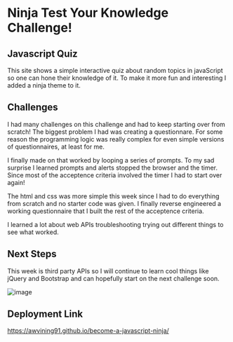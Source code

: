 # Ninja Test Your Knowledge Challenge!

## Javascript Quiz

This site shows a simple interactive quiz about random topics in javaScript so one can hone their knowledge of it. To make it more fun and interesting I added a ninja theme to it.

## Challenges

I had many challenges on this challenge and had to keep starting over from scratch! The biggest problem I had was creating a questionnare. For some reason the programming logic was really complex for even simple versions of questionnaires, at least for me.

I finally made on that worked by looping a series of prompts. To my sad surprise I learned prompts and alerts stopped the browser and the timer. Since most of the acceptence criteria involved the timer I had to start over again!

The html and css was more simple this week since I had to do everything from scratch and no starter code was given. I finally reverse engineered a working questionnaire that I built the rest of the acceptence criteria.

I learned a lot about web APIs troubleshooting trying out different things to see what worked. 

## Next Steps

This week is third party APIs so I will continue to learn cool things like jQuery and Bootstrap and can hopefully start on the next challenge soon.

![image](https://user-images.githubusercontent.com/51838530/186540113-8f82baa8-3f76-4791-8e62-d5df4cb2ced0.png)


## Deployment Link
https://awvining91.github.io/become-a-javascript-ninja/




